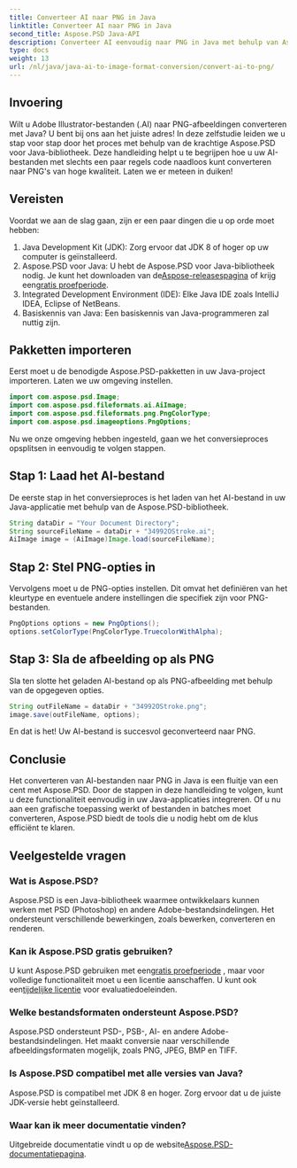 ```yaml
---
title: Converteer AI naar PNG in Java
linktitle: Converteer AI naar PNG in Java
second_title: Aspose.PSD Java-API
description: Converteer AI eenvoudig naar PNG in Java met behulp van Aspose.PSD met deze handleiding. Leer hoe u uw AI-bestanden moeiteloos kunt laden, instellen en opslaan als PNG-afbeeldingen.
type: docs
weight: 13
url: /nl/java/java-ai-to-image-format-conversion/convert-ai-to-png/
---
```

## Invoering
Wilt u Adobe Illustrator-bestanden (.AI) naar PNG-afbeeldingen converteren met Java? U bent bij ons aan het juiste adres! In deze zelfstudie leiden we u stap voor stap door het proces met behulp van de krachtige Aspose.PSD voor Java-bibliotheek. Deze handleiding helpt u te begrijpen hoe u uw AI-bestanden met slechts een paar regels code naadloos kunt converteren naar PNG's van hoge kwaliteit. Laten we er meteen in duiken!
## Vereisten
Voordat we aan de slag gaan, zijn er een paar dingen die u op orde moet hebben:
1. Java Development Kit (JDK): Zorg ervoor dat JDK 8 of hoger op uw computer is geïnstalleerd.
2.  Aspose.PSD voor Java: U hebt de Aspose.PSD voor Java-bibliotheek nodig. Je kunt het downloaden van de[Aspose-releasespagina](https://releases.aspose.com/psd/java/) of krijg een[gratis proefperiode](https://releases.aspose.com/).
3. Integrated Development Environment (IDE): Elke Java IDE zoals IntelliJ IDEA, Eclipse of NetBeans.
4. Basiskennis van Java: Een basiskennis van Java-programmeren zal nuttig zijn.
## Pakketten importeren
Eerst moet u de benodigde Aspose.PSD-pakketten in uw Java-project importeren. Laten we uw omgeving instellen.
```java
import com.aspose.psd.Image;
import com.aspose.psd.fileformats.ai.AiImage;
import com.aspose.psd.fileformats.png.PngColorType;
import com.aspose.psd.imageoptions.PngOptions;
```
Nu we onze omgeving hebben ingesteld, gaan we het conversieproces opsplitsen in eenvoudig te volgen stappen.
## Stap 1: Laad het AI-bestand
De eerste stap in het conversieproces is het laden van het AI-bestand in uw Java-applicatie met behulp van de Aspose.PSD-bibliotheek.
```java
String dataDir = "Your Document Directory"; 
String sourceFileName = dataDir + "34992OStroke.ai";       
AiImage image = (AiImage)Image.load(sourceFileName);
```
## Stap 2: Stel PNG-opties in
Vervolgens moet u de PNG-opties instellen. Dit omvat het definiëren van het kleurtype en eventuele andere instellingen die specifiek zijn voor PNG-bestanden.
```java
PngOptions options = new PngOptions();
options.setColorType(PngColorType.TruecolorWithAlpha);
```
## Stap 3: Sla de afbeelding op als PNG
Sla ten slotte het geladen AI-bestand op als PNG-afbeelding met behulp van de opgegeven opties.
```java
String outFileName = dataDir + "34992OStroke.png";
image.save(outFileName, options);
```
En dat is het! Uw AI-bestand is succesvol geconverteerd naar PNG.
## Conclusie
Het converteren van AI-bestanden naar PNG in Java is een fluitje van een cent met Aspose.PSD. Door de stappen in deze handleiding te volgen, kunt u deze functionaliteit eenvoudig in uw Java-applicaties integreren. Of u nu aan een grafische toepassing werkt of bestanden in batches moet converteren, Aspose.PSD biedt de tools die u nodig hebt om de klus efficiënt te klaren.
## Veelgestelde vragen
### Wat is Aspose.PSD?
Aspose.PSD is een Java-bibliotheek waarmee ontwikkelaars kunnen werken met PSD (Photoshop) en andere Adobe-bestandsindelingen. Het ondersteunt verschillende bewerkingen, zoals bewerken, converteren en renderen.
### Kan ik Aspose.PSD gratis gebruiken?
 U kunt Aspose.PSD gebruiken met een[gratis proefperiode](https://releases.aspose.com/) , maar voor volledige functionaliteit moet u een licentie aanschaffen. U kunt ook een[tijdelijke licentie](https://purchase.aspose.com/temporary-license/) voor evaluatiedoeleinden.
### Welke bestandsformaten ondersteunt Aspose.PSD?
Aspose.PSD ondersteunt PSD-, PSB-, AI- en andere Adobe-bestandsindelingen. Het maakt conversie naar verschillende afbeeldingsformaten mogelijk, zoals PNG, JPEG, BMP en TIFF.
### Is Aspose.PSD compatibel met alle versies van Java?
Aspose.PSD is compatibel met JDK 8 en hoger. Zorg ervoor dat u de juiste JDK-versie hebt geïnstalleerd.
### Waar kan ik meer documentatie vinden?
 Uitgebreide documentatie vindt u op de website[Aspose.PSD-documentatiepagina](https://reference.aspose.com/psd/java/).